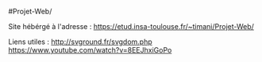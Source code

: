 #Projet-Web/

Site hébérgé à l'adresse :
https://etud.insa-toulouse.fr/~timani/Projet-Web/

Liens utiles :
http://svground.fr/svgdom.php
https://www.youtube.com/watch?v=8EEJhxiGoPo

